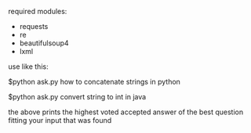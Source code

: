 required modules:
- requests
- re
- beautifulsoup4
- lxml

use like this:

$python ask.py how to concatenate strings in python

$python ask.py convert string to int in java

the above prints the highest voted accepted answer of the best question fitting your input that was found
